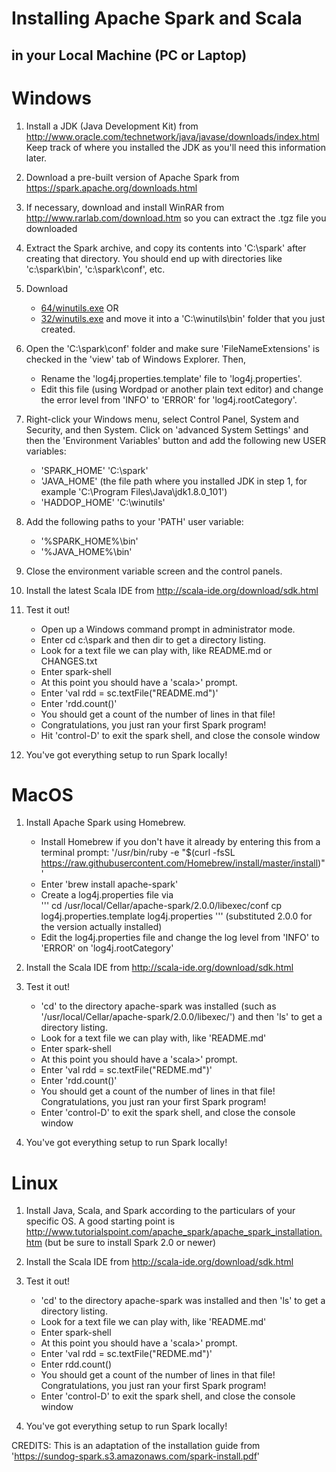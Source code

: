 # Installing Apache Spark and Scala 
## in your Local Machine (PC or Laptop) 

# Windows 

1. Install a JDK (Java Development Kit) from http://www.oracle.com/technetwork/java/javase/downloads/index.html 
Keep track of where you installed the JDK as you'll need this information later.

2. Download a pre-built version of Apache Spark from https://spark.apache.org/downloads.html 

3. If necessary, download and install WinRAR from http://www.rarlab.com/download.htm so you can extract the .tgz file you downloaded 
4. Extract the Spark archive, and copy its contents into 'C:\spark' after creating that directory.  You should end up with directories like 'c:\spark\bin', 'c:\spark\conf', etc.
 
5. Download 
	* [64/winutils.exe](https://raw.githubusercontent.com/raazesh-sainudiin/scalable-data-science/master/basics/localSparkScalaInstall/downloads/64/winutils.exe) OR
	* [32/winutils.exe](https://raw.githubusercontent.com/raazesh-sainudiin/scalable-data-science/master/basics/localSparkScalaInstall/downloads/32/winutils.exe) 
and move it into a 'C:\winutils\bin' folder that you just created. 

6. Open the 'C:\spark\conf' folder and make sure 'FileNameExtensions' is checked in the 'view' tab of Windows Explorer. Then, 
	* Rename the 'log4j.properties.template' file to 'log4j.properties'. 
	* Edit this file (using Wordpad or another plain text editor) and change the error level from 'INFO' to 'ERROR' for 'log4j.rootCategory'. 

7. Right-click your Windows menu, select Control Panel, System and Security, and then System. Click on 'advanced System Settings' and then the 'Environment Variables' button and add the following new USER variables: 
	* 'SPARK_HOME'  'C:\spark' 
	* 'JAVA_HOME' (the file path where you installed JDK in step 1, for example 'C:\Program Files\Java\jdk1.8.0_101') 
	* 'HADDOP_HOME' 'C:\winutils' 

8. Add the following paths to your 'PATH' user variable: 
	* '%SPARK_HOME%\bin' 
	* '%JAVA_HOME%\bin' 

9. Close the environment variable screen and the control panels. 

10. Install the latest Scala IDE from http://scala-ide.org/download/sdk.html 

11. Test it out! 
	* Open up a Windows command prompt in administrator mode. 
	* Enter cd c:\spark and then dir to get a directory listing. 
	* Look for a text file we can play with, like README.md or CHANGES.txt 
	* Enter spark-shell 
	* At this point you should have a 'scala>' prompt. 
	* Enter 'val rdd = sc.textFile("README.md")' 
	* Enter 'rdd.count()' 
	* You should get a count of the number of lines in that file! 
	* Congratulations, you just ran your first Spark program! 
	* Hit 'control-D' to exit the spark shell, and close the console window 

12. You've got everything setup to run Spark locally!

# MacOS 

1.  Install Apache Spark using Homebrew. 
	* Install Homebrew if you don't have it already by entering this from a terminal prompt: 
	'/usr/bin/ruby -e "$(curl -fsSL https://raw.githubusercontent.com/Homebrew/install/master/install)"'
	* Enter 'brew install apache-spark' 
	* Create a log4j.properties file via  
	'''
	cd /usr/local/Cellar/apache-spark/2.0.0/libexec/conf 
	cp log4j.properties.template log4j.properties
	''' 
	(substituted 2.0.0 for the version actually installed) 
	* Edit the log4j.properties file and change the log level from 'INFO' to 'ERROR' on 'log4j.rootCategory'
 
2. Install the Scala IDE from http://scala-ide.org/download/sdk.html 

3. Test it out! 
	* 'cd' to the directory apache-spark was installed (such as '/usr/local/Cellar/apache-spark/2.0.0/libexec/')  and then 'ls' to get a directory listing. 
	* Look for a text file we can play with, like 'README.md'
	* Enter spark-shell 
	* At this point you should have a 'scala>' prompt. 
	* Enter 'val rdd = sc.textFile("REDME.md")'  
	* Enter 'rdd.count()' 
	* You should get a count of the number of lines in that file! Congratulations, you just ran your first Spark program! 
	* Enter 'control-D' to exit the spark shell, and close the console window

4. You've got everything setup to run Spark locally!

# Linux 
1. Install Java, Scala, and Spark according to the particulars of your specific OS. A good starting 
point is http://www.tutorialspoint.com/apache_spark/apache_spark_installation.htm (but be sure to install Spark 2.0 or newer) 

2. Install the Scala IDE from http://scala-ide.org/download/sdk.html 

3. Test it out! 
	* 'cd' to the directory apache-spark was installed and then 'ls' to get a directory listing. 
	* Look for a text file we can play with, like 'README.md' 
	* Enter spark-shell 
	* At this point you should have a 'scala>' prompt. 
	* Enter 'val rdd = sc.textFile("REDME.md")' 
	* Enter rdd.count() 
	* You should get a count of the number of lines in that file! Congratulations, you just ran your first Spark program! 
	* Enter 'control-D' to exit the spark shell, and close the console window 

4. You've got everything setup to run Spark locally!


CREDITS: This is an adaptation of the installation guide from 'https://sundog-spark.s3.amazonaws.com/spark-install.pdf'

